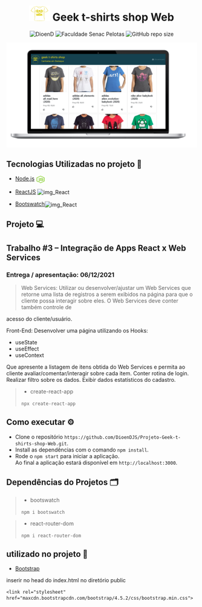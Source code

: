 <h1 align="center"><img src="./public/logo.png"  height="40" width="55"> Geek t-shirts shop Web</h1>

<p align="center">
    <img src="https://img.shields.io/static/v1?label=DioenD&message=JS&color=d2cca1&labelColor=757780" alt="DioenD">
    <img src="https://img.shields.io/static/v1?label=Faculdade Senac Pelotas&message=4º&color=fdca40&labelColor=000000" alt="Faculdade Senac Pelotas">
    <img alt="GitHub repo size" src="https://img.shields.io/github/repo-size/DioenDJS/Projeto-Geek-t-shirts-shop-Web" >
</p>

<img src="imagemProjeto.png" alt="imagem do projeto">


## Tecnologias Utilizadas no projeto :construction:

- [Node.js](https://nodejs.org/en/) <img align="center" alt="img nodejs" height="20" width="25" src="https://raw.githubusercontent.com/devicons/devicon/master/icons/nodejs/nodejs-original.svg" style="max-width:100%;" />
- [ReactJS](https://pt-br.reactjs.org/) <img align="center" alt="img_React" height="20" width="25" src="https://cdn.jsdelivr.net/gh/devicons/devicon/icons/react/react-original.svg" style="max-width:100%;" />

- [Bootswatch](https://bootswatch.com/)<img align="center" alt="img_React" height="20" width="25" src="https://bootswatch.com/_assets/img/logo.svg" style="max-width:100%;" />



## Projeto :computer:

## Trabalho #3 – Integração de Apps React x Web Services
### Entrega / apresentação: 06/12/2021

> Web Services: Utilizar ou desenvolver/ajustar um Web Services que retorne uma lista de registros a serem
> exibidos na página para que o cliente possa interagir sobre eles. O Web Services deve conter também controle de

acesso do cliente/usuário.

Front-End: Desenvolver uma página utilizando os Hooks:
- useState
- useEffect
- useContext

Que apresente a listagem de itens obtida do Web Services e permita ao cliente avaliar/comentar/interagir sobre
cada item.
Conter rotina de login.
Realizar filtro sobre os dados.
Exibir dados estatísticos do cadastro.

> - create-react-app
>
> ```npx create-react-app ```

## Como executar :gear:

- Clone o repositório `https://github.com/DioenDJS/Projeto-Geek-t-shirts-shop-Web.git`.
- Install as dependências com o comando `npm install`.
- Rode o `npm start` para iniciar a aplicação.<br />
Ao final a aplicação estará disponível em `http://localhost:3000`.

## Dependências do Projetos :card_index_dividers:

> - bootswatch
>
>``npm i bootswatch``

> - react-router-dom
>
>``npm i react-router-dom``
## utilizado no projeto :page_with_curl:

- [Bootstrap](https://maxcdn.bootstrapcdn.com/bootstrap/4.5.2/css/bootstrap.min.css)

inserir no head do index.html no diretório public
```
<link rel="stylesheet" href="maxcdn.bootstrapcdn.com/bootstrap/4.5.2/css/bootstrap.min.css">
```